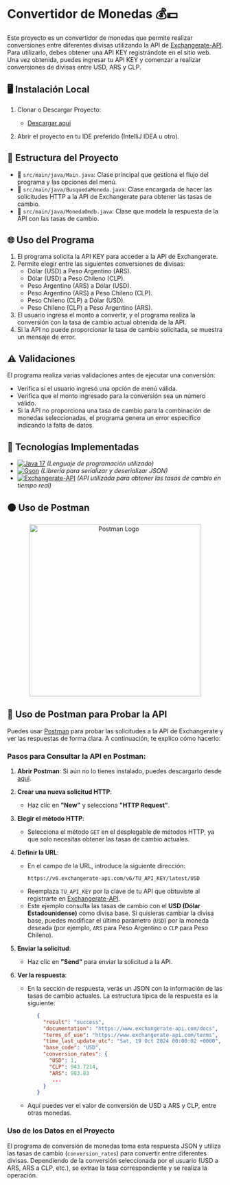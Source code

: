 # Convertidor de Monedas 💰💵

Este proyecto es un convertidor de monedas que permite realizar conversiones entre diferentes divisas utilizando la API de [Exchangerate-API](https://www.exchangerate-api.com/). Para utilizarlo, debes obtener una API KEY registrándote en el sitio web. Una vez obtenida, puedes ingresar tu API KEY y comenzar a realizar conversiones de divisas entre USD, ARS y CLP.

## 🖥️ Instalación Local

1. Clonar o Descargar Proyecto:
   - [Descargar aquí](https://github.com/matias-araya-02/Challenge_Conversor_de_Monedas_ONE/archive/refs/heads/main.zip)

2. Abrir el proyecto en tu IDE preferido (IntelliJ IDEA u otro).

## 📂 Estructura del Proyecto

- 📄 `src/main/java/Main.java`: Clase principal que gestiona el flujo del programa y las opciones del menú.
- 📄 `src/main/java/BusquedaMoneda.java`: Clase encargada de hacer las solicitudes HTTP a la API de Exchangerate para obtener las tasas de cambio.
- 📄 `src/main/java/MonedaOmdb.java`: Clase que modela la respuesta de la API con las tasas de cambio.

## 🌐 Uso del Programa

1. El programa solicita la API KEY para acceder a la API de Exchangerate.
2. Permite elegir entre las siguientes conversiones de divisas:
   - Dólar (USD) a Peso Argentino (ARS).
   - Dólar (USD) a Peso Chileno (CLP).
   - Peso Argentino (ARS) a Dólar (USD).
   - Peso Argentino (ARS) a Peso Chileno (CLP).
   - Peso Chileno (CLP) a Dólar (USD).
   - Peso Chileno (CLP) a Peso Argentino (ARS).
3. El usuario ingresa el monto a convertir, y el programa realiza la conversión con la tasa de cambio actual obtenida de la API.
4. Si la API no puede proporcionar la tasa de cambio solicitada, se muestra un mensaje de error.

## ⚠️ Validaciones

El programa realiza varias validaciones antes de ejecutar una conversión:
- Verifica si el usuario ingresó una opción de menú válida.
- Verifica que el monto ingresado para la conversión sea un número válido.
- Si la API no proporciona una tasa de cambio para la combinación de monedas seleccionadas, el programa genera un error específico indicando la falta de datos.

## 🧰 Tecnologías Implementadas

* [![Java 17](https://img.shields.io/badge/Java_17-007396?style=flat&logo=java&logoColor=white)](https://www.oracle.com/java/) *(Lenguaje de programación utilizado)*
* [![Gson](https://img.shields.io/badge/Gson-ff9800?style=flat&logo=google&logoColor=white)](https://github.com/google/gson) *(Librería para serializar y deserializar JSON)*
* [![Exchangerate-API](https://img.shields.io/badge/Exchangerate_API-0071C5?style=flat&logo=cashapp&logoColor=white)](https://www.exchangerate-api.com/) *(API utilizada para obtener las tasas de cambio en tiempo real)*

## 🟠 Uso de Postman

<p align="center">
  <img src="https://upload.wikimedia.org/wikipedia/commons/c/c2/Postman_%28software%29.png" alt="Postman Logo" width="400"/>
</p>

## 🧪 Uso de Postman para Probar la API

Puedes usar [Postman](https://www.postman.com/) para probar las solicitudes a la API de Exchangerate y ver las respuestas de forma clara. A continuación, te explico cómo hacerlo:

### Pasos para Consultar la API en Postman:

1. **Abrir Postman**: Si aún no lo tienes instalado, puedes descargarlo desde [aquí](https://www.postman.com/downloads/).

2. **Crear una nueva solicitud HTTP**:
   - Haz clic en **"New"** y selecciona **"HTTP Request"**.

3. **Elegir el método HTTP**:
   - Selecciona el método `GET` en el desplegable de métodos HTTP, ya que solo necesitas obtener las tasas de cambio actuales.

4. **Definir la URL**:
   - En el campo de la URL, introduce la siguiente dirección:
     ```
     https://v6.exchangerate-api.com/v6/TU_API_KEY/latest/USD
     ```
   - Reemplaza `TU_API_KEY` por la clave de tu API que obtuviste al registrarte en [Exchangerate-API](https://www.exchangerate-api.com/).
   - Este ejemplo consulta las tasas de cambio con el **USD (Dólar Estadounidense)** como divisa base. Si quisieras cambiar la divisa base, puedes modificar el último parámetro (`USD`) por la moneda deseada (por ejemplo, `ARS` para Peso Argentino o `CLP` para Peso Chileno).

5. **Enviar la solicitud**:
   - Haz clic en **"Send"** para enviar la solicitud a la API.
   
6. **Ver la respuesta**:
   - En la sección de respuesta, verás un JSON con la información de las tasas de cambio actuales. La estructura típica de la respuesta es la siguiente:
     ```json
        {
          "result": "success",
          "documentation": "https://www.exchangerate-api.com/docs",
          "terms_of_use": "https://www.exchangerate-api.com/terms",
          "time_last_update_utc": "Sat, 19 Oct 2024 00:00:02 +0000",
          "base_code": "USD",
          "conversion_rates": {
            "USD": 1,
            "CLP": 943.7214,
            "ARS": 983.83
             ...
          }
        }
     ```
   - Aquí puedes ver el valor de conversión de USD a ARS y CLP, entre otras monedas.

### Uso de los Datos en el Proyecto

El programa de conversión de monedas toma esta respuesta JSON y utiliza las tasas de cambio (`conversion_rates`) para convertir entre diferentes divisas. Dependiendo de la conversión seleccionada por el usuario (USD a ARS, ARS a CLP, etc.), se extrae la tasa correspondiente y se realiza la operación.


